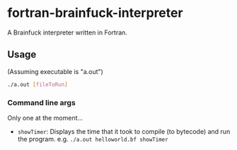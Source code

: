 # fortran-brainfuck-interpreter
A Brainfuck interpreter written in Fortran.

## Usage
(Assuming executable is "a.out")
```bash
./a.out [fileToRun]
```
### Command line args
Only one at the moment...

- `showTimer`: Displays the time that it took to compile (to bytecode) and run the program.
  e.g. `./a.out helloworld.bf showTimer`
